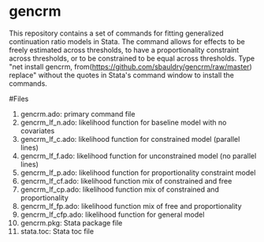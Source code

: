 # gencrm
This repository contains a set of commands for fitting generalized continuation ratio models in Stata. The command allows for effects to be freely estimated across thresholds, to have a proportionality constraint across thresholds, or to be constrained to be equal across thresholds. Type "net install gencrm, from(https://github.com/sbauldry/gencrm/raw/master) replace" without the quotes in Stata's command window to install the commands.

#Files
1.  gencrm.ado:        primary command file
2.  gencrm_lf_n.ado:   likelihood function for baseline model with no covariates
3.  gencrm_lf_c.ado:   likelihood function for constrained model (parallel lines)
4.  gencrm_lf_f.ado:   likelihood function for unconstrained model (no parallel lines)
5.  gencrm_lf_p.ado:   likelihood function for proportionality constraint model
6.  gencrm_lf_cf.ado:  likelihood function mix of constrained and free
7.  gencrm_lf_cp.ado:  likelihood function mix of constrained and proportionality
8.  gencrm_lf_fp.ado:  likelihood function mix of free and proportionality
9.  gencrm_lf_cfp.ado: likelihood function for general model
10. gencrm.pkg:        Stata package file
11. stata.toc:         Stata toc file

